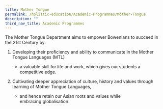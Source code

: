 ```yaml
---
title: Mother Tongue
permalink: /holistic-education/Academic-Programmes/Mother-Tongue
description: ""
third_nav_title: Academic Programmes
---
```

The Mother Tongue Department aims to empower Bowenians to succeed in the 21st Century by: 

1.  Developing their proficiency and ability to communicate in the Mother Tongue Languages (MTL) 
    
    - a valuable skill for life and work, which gives our students a competitive edge. 
2.  Cultivating deeper appreciation of culture, history and values through learning of Mother Tongue Languages, 
    
    - and hence retain our Asian roots and values while embracing globalisation.